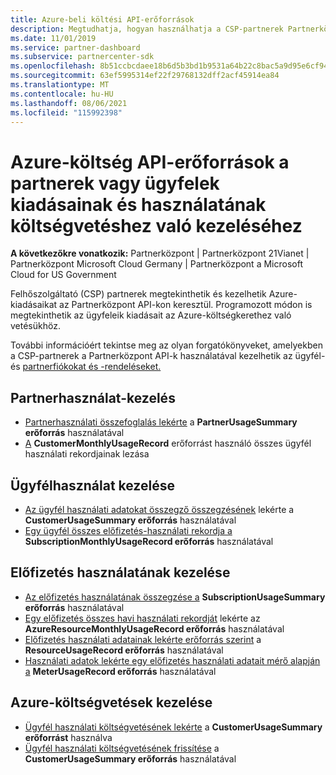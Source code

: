 ```yaml
---
title: Azure-beli költési API-erőforrások
description: Megtudhatja, hogyan használhatja a CSP-partnerek Partnerközpont API-kat a partneri és ügyfél Azure-kiadások és -használat költségvetéshez való vetéséhez és kezeléséhez.
ms.date: 11/01/2019
ms.service: partner-dashboard
ms.subservice: partnercenter-sdk
ms.openlocfilehash: 8b51ccbcdaee18b6d5b3bd1b9531a64b22c8bac5a9d95e6cf94291ee802ed5d9
ms.sourcegitcommit: 63ef5995314ef22f29768132dff2acf45914ea84
ms.translationtype: MT
ms.contentlocale: hu-HU
ms.lasthandoff: 08/06/2021
ms.locfileid: "115992398"
---
```

# <a name="azure-spending-api-resources-to-manage-partner-or-customer-spending-and-usage-against-a-budget"></a>Azure-költség API-erőforrások a partnerek vagy ügyfelek kiadásainak és használatának költségvetéshez való kezeléséhez 

**A következőkre vonatkozik:** Partnerközpont | Partnerközpont 21Vianet | Partnerközpont Microsoft Cloud Germany | Partnerközpont a Microsoft Cloud for US Government

Felhőszolgáltató (CSP) partnerek megtekinthetik és kezelhetik Azure-kiadásaikat az Partnerközpont API-kon keresztül. Programozott módon is megtekinthetik az ügyfeleik kiadásait az Azure-költségkerethez való vetésükhöz.

További információért tekintse meg az olyan forgatókönyveket, amelyekben a CSP-partnerek a Partnerközpont API-k használatával kezelhetik az ügyfél- és [partnerfiókokat és -rendeléseket.](scenarios.md)

## <a name="partner-usage-management"></a>Partnerhasználat-kezelés

- [Partnerhasználati összefoglalás lekérte](get-a-partner-usage-summary.md) a **PartnerUsageSummary erőforrás** használatával
- [A](get-a-customer-s-usage-records.md) **CustomerMonthlyUsageRecord** erőforrást használó összes ügyfél használati rekordjainak lezása

## <a name="customer-usage-management"></a>Ügyfélhasználat kezelése

- [Az ügyfél használati adatokat összegző összegzésének](get-a-customer-usage-summary.md) lekérte a **CustomerUsageSummary erőforrás** használatával
- [Egy ügyfél összes előfizetés-használati rekordja a](get-a-customer-subscription-s-usage-records.md) **SubscriptionMonthlyUsageRecord erőforrás** használatával

## <a name="subscription-usage-management"></a>Előfizetés használatának kezelése

- [Az előfizetés használatának összegzése a](get-a-customer-subscription-usage-summary.md) **SubscriptionUsageSummary erőforrás** használatával
- [Egy előfizetés összes havi használati rekordját](get-all-monthly-usage-records-for-a-subscription.md) lekérte az **AzureResourceMonthlyUsageRecord erőforrás** használatával
- [Előfizetés használati adatainak lekérte erőforrás szerint](get-a-customer-subscription-resource-usage-records.md) a **ResourceUsageRecord erőforrás** használatával
- [Használati adatok lekérte egy előfizetés használati adatait mérő alapján a](get-a-customer-subscription-meter-usage-records.md) **MeterUsageRecord erőforrás** használatával

## <a name="azure-spending-budget-management"></a>Azure-költségvetések kezelése

- [Ügyfél használati költségvetésének lekérte](get-a-customer-s-usage-spending-budget.md) a **CustomerUsageSummary erőforrást** használva
- [Ügyfél használati költségvetésének frissítése](update-a-customer-s-usage-spending-budget.md) a **CustomerUsageSummary erőforrás** használatával
